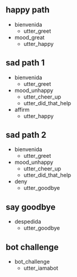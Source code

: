 ## happy path

- bienvenida
  - utter_greet
- mood_great
  - utter_happy

## sad path 1

- bienvenida
  - utter_greet
- mood_unhappy
  - utter_cheer_up
  - utter_did_that_help
- affirm
  - utter_happy

## sad path 2

- bienvenida
  - utter_greet
- mood_unhappy
  - utter_cheer_up
  - utter_did_that_help
- deny
  - utter_goodbye

## say goodbye

- despedida
  - utter_goodbye

## bot challenge

- bot_challenge
  - utter_iamabot
